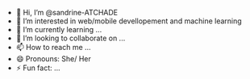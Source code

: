 - 👋 Hi, I’m @sandrine-ATCHADE
- 👀 I’m interested in web/mobile devellopement and machine learning
- 🌱 I’m currently learning ...
- 💞️ I’m looking to collaborate on ...
- 📫 How to reach me ...
- 😄 Pronouns: She/ Her
- ⚡ Fun fact: ...

<!---
sandrine-ATCHD/sandrine-ATCHD is a ✨ special ✨ repository because its `README.md` (this file) appears on your GitHub profile.
You can click the Preview link to take a look at your changes.
--->
